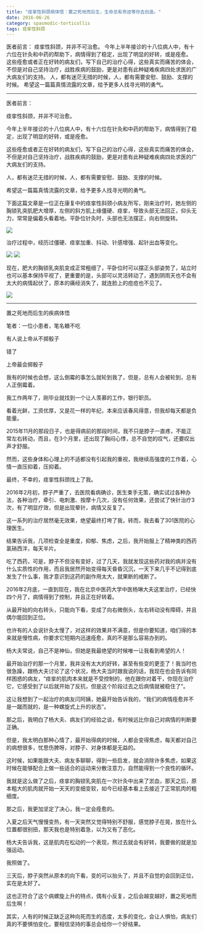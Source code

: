 ```yaml
---
title: "痉挛性斜颈病体悟：置之死地而后生，生命总有奇迹等你去创造。"
date: 2016-06-26
category: spasmodic-torticollis
tags: 痉挛性斜颈
---
```


医者前言：
痉挛性斜颈，并非不可治愈。
今年上半年接诊的十八位病人中，有十六位在针灸和中药的帮助下，病情得到了稳定，出现了明显的好转，或是痊愈。
这些痊愈或者正在好转的病友们，写下自己的治疗心得，这些真实而痛苦的体会，不但是对自己坚持治疗，战胜疾病的鼓励，更是对患有此种疑难疾病四处求医的广大病友们的支持。
人，都有迷茫无措的时候，人，都有需要安慰、鼓励、支撑的时候。
希望这一篇篇真情流露的文章，给予更多人找寻光明的勇气。

***

医者前言：

痉挛性斜颈，并非不可治愈。

今年上半年接诊的十八位病人中，有十六位在针灸和中药的帮助下，病情得到了稳定，出现了明显的好转，或是痊愈。

这些痊愈或者正在好转的病友们，写下自己的治疗心得，这些真实而痛苦的体会，不但是对自己坚持治疗，战胜疾病的鼓励，更是对患有此种疑难疾病四处求医的广大病友们的支持。

人，都有迷茫无措的时候，人，都有需要安慰、鼓励、支撑的时候。

希望这一篇篇真情流露的文章，给予更多人找寻光明的勇气。

下面这篇文章是一位正在康复中的痉挛性斜颈小病友所写，刚来治疗时，她左侧的胸锁乳突肌肥大增厚，左侧的斜方肌上缘僵硬、痉挛，导致头部无法回正，仰头无力，常常是偏着头看着地。平卧位针灸时，头部也无法摆正，向右侧旋转。

![](/media/2016/06/26-01.jpg)

治疗过程中，经历过僵硬、痉挛加重、抖动、针感增强、起针出血等变化。

![](/media/2016/06/26-02.jpg)
![](/media/2016/06/26-03.jpg)

现在，肥大的胸锁乳突肌变成正常粗细了，平卧位时可以摆正头部姿势了，站立时也可以基本保持平视了，更重要的是，头部可以灵活转动了，遇到阴雨天也不会有太大的病情起伏了，原本的痛经消失了，就连脸上的痘痘也不见了。

![](/media/2016/06/26-04.jpg)

***

置之死地而后生的疾病体悟

笔者：一位小患者，笔名糖不吃

有人说上帝从不掷骰子

错了

上帝最会掷骰子

我有的时候也会想，这么倒霉的事怎么就轮到我了，但是，总有人会被轮到，总有人正倒霉着。

我工作两年了，刚毕业就找到一个让人羡慕的工作，银行职员。

看着光鲜，工资优厚，又是花一样的年纪，本来应该春风得意，但我却每天都是负能量。

2015年11月的那段日子，也是得病前的那段时间，我不只是脖子一直疼，不能正常左右转动，而且，在3个月里，还出现了胸闷心悸，总不自觉的叹气，还要叹出声才舒服。

然而，这些身体和心理上的不适都没有引起我的重视，我继续高强度的工作着，心情一直压抑着，压抑着。

最终，不幸的，痉挛性斜颈找上了我。

2016年2月初，脖子严重了，去医院看病确诊，医生束手无策，确实试过各种办法，各种治疗，牵引、电刺激、按摩十几次，没有任何效果，还尝试了快针治疗3次，有了明显疗效，但是出现晕针，病情又反复了。

这一系列的治疗居然毫无效果，绝望最终打垮了我，转而，我去看了301医院的心理医生。

结果告诉我，几项检查全是重度，抑郁、焦虑，之后，我开始服上了精神类的西药氯硝西泮，每天半片。

吃了西药，可是，脖子不但没有变好，过了几天，我就发现这些药对我的病并没有什么实质性的作用，而且我居然开始变得每天昏昏沉沉，一天下来几乎不记得到底发生了什么事，我才意识到这药的副作用太大，就果断的戒断了。

2016年2月底，一直到现在，我在北京中医药大学中医杨琳大夫这里治疗，已经快四个月了，病情得到了控制，并且正在好转着。

从最开始的向右转头，只能向下看，变成了向右微倒头，左右转动没有障碍，并且偶尔能回到正位。

也许有的人会说针灸太慢了，对这样的效果并不满意，但是你要知道，咱们得的本来就是慢性病，你要求它短期内迅速痊愈，真的不是那么容易办到的。

杨大夫常说，自己不是神仙，但她是我最绝望的时候唯一让我看到希望的人！

最开始治疗的那一个月里，我并没有太大的好转，甚至有些变的更歪了！我当时也很急躁，跟杨大夫讨论了这个状况，杨大夫当时跟我说的话，我现在也会告诉有同样困惑的病友，“痉挛的肌肉本来就是不受控制的，他在跟你对着干，你现在治疗它，它感受到了以后就开始了反抗，但是这个阶段过去之后病情就被稳住了”。

这让我想到了一起治疗的病友闫阿姨，她最开始告诉我的，“我们的病情痊愈并不是一蹴而就的，是一种螺旋式上升的状态”。

那之后，我明白了杨大夫、病友们的经验之谈，有时候远比你自己对病情的判断要正确。

但是，我太明白那种心情了，最开始得病的时候，人都会变得焦虑，每天都对自己的病想很多，忧思伤脾呀，对脖子、对身体都是无益的。

这时候，如果能跟大夫、病友多聊聊，得到一些启发，就会消除许多焦虑，如果这时候在能够配合上做一些适合的运动来分散注意力，自然能得到一个良性的循环。

我就是这么做了之后，痉挛的胸锁乳突肌在一次针灸中出来了淤血，那天之后，原本粗大的肌肉就开始一天天的变细变软，如今已经基本看上去接近了正常肌肉的粗细度。

那之后，我更加坚定了决心，我一定会痊愈的。

入夏之后天气慢慢变热，有一天突然又觉得特别不舒服，感觉脖子在晃，放在什么位置都很别扭，那天我也是特别着急，以为又有了恶化。

杨大夫告诉我，这是肌肉在松动的一个表现，熬过去就会有好转，我要做的就是加强运动。

我照做了。

三天后，脖子突然从原本的向下看，变的可以抬头了，并且不自觉的会回到正位，实在是太好了。

这也正符合了这个病螺旋上升的特点，偶有小反复，之后会越变越好，置之死地而后生啊！

其实，人有的时候正缺乏这种向死而生的态度，太多的变化，会让人惧怕，病友们真的不要惧怕变化，要相信坚持的事总会给你一个好结果。